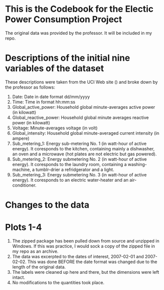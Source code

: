 # This is the Codebook for the Electic Power Consumption Project

The original data was provided by the professor.  It will be included in my repo.

# Descriptions of the initial nine variables of the dataset

These descriptions were taken from the UCI Web site () and broke down by the professor as follows:

1. Date: Date in date format dd/mm/yyyy
2. Time: Time in format hh:mm:ss
3. Global_active_power: Household global minute-averages active power (in kilowatt)
4. Global_reactive_power: Household global minute averages reactive power (in kilowatt)
5. Voltage: Minute-averages voltage (in volt)
6. Global_intensity: Household global minute-averaged current intensity (in ampere)
7. Sub_metering_1: Energy sub-metering No. 1 (in watt-hour of active energy).  It coresponds to the kitchen, containing
   mainly a dishwasher, an oven and a microwave (hot plates are not electric but gas powered).
8. Sub_metering_2: Energy submetering No. 2 (in watt-hour of active energy).  It coresponds to the laundry room, containing
   a washing-machine, a tumblr-drier a refridgerator and a light.
9. Sub_metering_3: Energy submetering No. 3 (in watt-hour of active energy).  It coresponds to an electric water-heater and
   an air-conditioner.
   
# Changes to the data

# Plots 1-4
1. The zipped package has been pulled down from source and unzipped in Windows.  If this was practice, I would sock a copy of the zipped file in my repo as an archive.
2. The data was excerpted to the dates of interest, 2007-02-01 and 2007-02-02.  This was done BEFORE the date format was changed due to the length of the original data.
3. The labels were cleaned up here and there, but the dimensions were left intact.
4. No modifications to the quantities took place.





   
